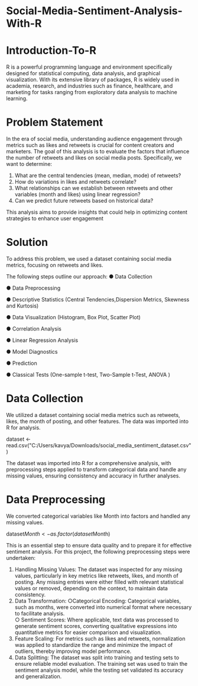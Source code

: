 # Social-Media-Sentiment-Analysis-With-R
# Introduction-To-R
R is a powerful programming language and environment specifically designed for statistical computing, data analysis, and graphical visualization. 
With its extensive library of packages, R is widely used in academia, research, and industries such as finance, healthcare, and marketing for tasks ranging from exploratory data analysis to machine learning.
# Problem Statement
In the era of social media, understanding audience engagement through metrics such as likes and
retweets is crucial for content creators and marketers. The goal of this analysis is to evaluate the
factors that influence the number of retweets and likes on social media posts. Specifically, we
want to determine:
1. What are the central tendencies (mean, median, mode) of retweets?
2. How do variations in likes and retweets correlate?
3. What relationships can we establish between retweets and other variables (month and
likes) using linear regression?
4. Can we predict future retweets based on historical data?

 This analysis aims to provide insights that could help in optimizing content strategies to enhance
user engagement
# Solution
To address this problem, we used a dataset containing social media metrics, focusing on retweets
and likes.

The following steps outline our approach:
● Data Collection

● Data Preprocessing

● Descriptive Statistics (Central Tendencies,Dispersion Metrics, Skewness and Kurtosis)

● Data Visualization (Histogram, Box Plot, Scatter Plot)

● Correlation Analysis

● Linear Regression Analysis

● Model Diagnostics

● Prediction

● Classical Tests (One-sample t-test, Two-Sample t-Test, ANOVA )
# Data Collection
We utilized a dataset containing social media metrics such as retweets, likes, the month of posting, and other features. The data was imported into R for analysis.

dataset <- read.csv("C:/Users/kavya/Downloads/social_media_sentiment_dataset.csv")

The dataset was imported into R for a comprehensive analysis, with preprocessing steps applied
to transform categorical data and handle any missing values, ensuring consistency and accuracy
in further analyses.
# Data Preprocessing
We converted categorical variables like Month into factors and handled any missing values.

dataset$Month <- as.factor(dataset$Month)

This is an essential step to ensure data quality and to prepare it for effective sentiment analysis.
For this project, the following preprocessing steps were undertaken:

1. Handling Missing Values: The dataset was inspected for any missing values, particularly
in key metrics like retweets, likes, and month of posting. Any missing entries were either filled with relevant statistical values or removed, depending on the context, to maintain data consistency.  
2. Data Transformation:  ○Categorical Encoding: Categorical variables, such as months, were converted into
numerical format where necessary to facilitate analysis.  
○ Sentiment Scores: Where applicable, text data was processed to generate
sentiment scores, converting qualitative expressions into quantitative metrics for
easier comparison and visualization.  
3. Feature Scaling: For metrics such as likes and retweets, normalization was applied to
standardize the range and minimize the impact of outliers, thereby improving model
performance.  
4. Data Splitting: The dataset was split into training and testing sets to ensure reliable model
evaluation. The training set was used to train the sentiment analysis model, while the
testing set validated its accuracy and generalization.







